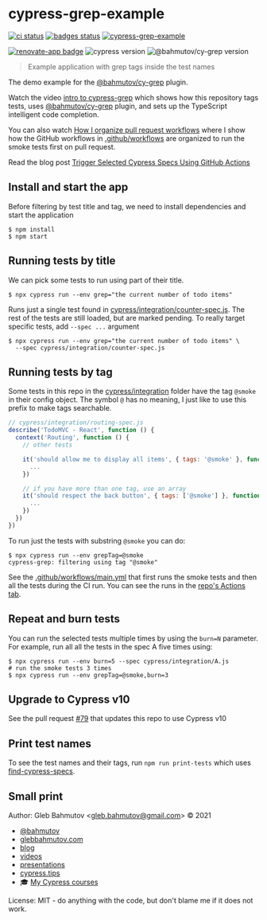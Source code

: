 # cypress-grep-example

[![ci status][ci image]][ci url] [![badges status][badges image]][badges url]
[![cypress-grep-example](https://img.shields.io/endpoint?url=https://dashboard.cypress.io/badge/simple/4agux9/main&style=flat&logo=cypress)](https://dashboard.cypress.io/projects/4agux9/runs)

[![renovate-app badge][renovate-badge]][renovate-app] ![cypress version](https://img.shields.io/badge/cypress-14.0.0-brightgreen) ![@bahmutov/cy-grep version](https://img.shields.io/badge/@bahmutov/cy--grep-2.0.5-brightgreen)

> Example application with grep tags inside the test names

The demo example for the [@bahmutov/cy-grep](https://github.com/bahmutov/cy-grep) plugin.

Watch the video [intro to cypress-grep](https://www.youtube.com/watch?v=HS-Px-Sghd8) which shows how this repository tags tests, uses [@bahmutov/cy-grep](https://github.com/bahmutov/cy-grep) plugin, and sets up the TypeScript intelligent code completion.

You can also watch [How I organize pull request workflows](https://youtu.be/SFW7Ecj5TNE) where I show how the GitHub workflows in [.github/workflows](./.github/workflows) are organized to run the smoke tests first on pull request.

Read the blog post [Trigger Selected Cypress Specs Using GitHub Actions](https://glebbahmutov.com/blog/trigger-cypress-specs/)

## Install and start the app

Before filtering by test title and tag, we need to install dependencies and start the application

```shell
$ npm install
$ npm start
```

## Running tests by title

We can pick some tests to run using part of their title.

```shell
$ npx cypress run --env grep="the current number of todo items"
```

Runs just a single test found in [cypress/integration/counter-spec.js](./cypress/integration/counter-spec.js). The rest of the tests are still loaded, but are marked pending. To really target specific tests, add `--spec ...` argument

```shell
$ npx cypress run --env grep="the current number of todo items" \
  --spec cypress/integration/counter-spec.js
```

## Running tests by tag

Some tests in this repo in the [cypress/integration](./cypress/integration) folder have the tag `@smoke` in their config object. The symbol `@` has no meaning, I just like to use this prefix to make tags searchable.

```js
// cypress/integration/routing-spec.js
describe('TodoMVC - React', function () {
  context('Routing', function () {
    // other tests

    it('should allow me to display all items', { tags: '@smoke' }, function () {
      ...
    })

    // if you have more than one tag, use an array
    it('should respect the back button', { tags: ['@smoke'] }, function () {
      ...
    })
  })
})
```

To run just the tests with substring `@smoke` you can do:

```text
$ npx cypress run --env grepTag=@smoke
cypress-grep: filtering using tag "@smoke"
```

See the [.github/workflows/main.yml](./.github/workflows/main.yml) that first runs the smoke tests and then all the tests during the CI run. You can see the runs in the [repo's Actions tab](https://github.com/bahmutov/cypress-grep-example/actions).

## Repeat and burn tests

You can run the selected tests multiple times by using the `burn=N` parameter. For example, run all all the tests in the spec A five times using:

```text
$ npx cypress run --env burn=5 --spec cypress/integration/A.js
# run the smoke tests 3 times
$ npx cypress run --env grepTag=@smoke,burn=3
```

## Upgrade to Cypress v10

See the pull request [#79](https://github.com/bahmutov/cypress-grep-example/pull/79) that updates this repo to use Cypress v10

## Print test names

To see the test names and their tags, run `npm run print-tests` which uses [find-cypress-specs](https://github.com/bahmutov/find-cypress-specs).

## Small print

Author: Gleb Bahmutov &lt;gleb.bahmutov@gmail.com&gt; &copy; 2021

- [@bahmutov](https://twitter.com/bahmutov)
- [glebbahmutov.com](https://glebbahmutov.com)
- [blog](https://glebbahmutov.com/blog)
- [videos](https://www.youtube.com/glebbahmutov)
- [presentations](https://slides.com/bahmutov)
- [cypress.tips](https://cypress.tips)
- 🎓 [My Cypress courses](https://cypress.tips/courses)

License: MIT - do anything with the code, but don't blame me if it does not work.

[ci image]: https://github.com/bahmutov/cypress-grep-example/workflows/ci/badge.svg?branch=main
[ci url]: https://github.com/bahmutov/cypress-grep-example/actions
[badges image]: https://github.com/bahmutov/cypress-grep-example/workflows/badges/badge.svg?branch=main
[badges url]: https://github.com/bahmutov/cypress-grep-example/actions
[renovate-badge]: https://img.shields.io/badge/renovate-app-blue.svg
[renovate-app]: https://renovateapp.com/
